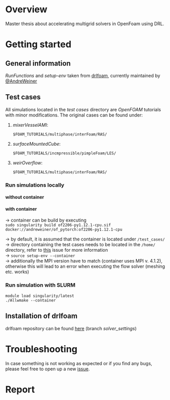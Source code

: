 # Overview
Master thesis about accelerating multigrid solvers in OpenFoam using DRL.

# Getting started

## General information
*RunFunctions* and *setup-env* taken from [drlfoam](https://github.com/OFDataCommittee/drlfoam), currently maintained by
[@AndreWeiner](https://github.com/AndreWeiner/)

## Test cases
All simulations located in the *test cases* directory are *OpenFOAM* tutorials with minor modifications. The original
cases can be found under:

1. *mixerVesselAMI*:

    `$FOAM_TUTORIALS/multiphase/interFoam/RAS/`


2. *surfaceMountedCube*:

    `$FOAM_TUTORIALS/incmpressible/pimpleFoam/LES/`


3. *weirOverflow*:

    `$FOAM_TUTORIALS/multiphase/interFoam/RAS/`

### Run simulations locally

#### without container

#### with container
-> container can be build by executing   
`sudo singularity build of2206-py1.12.1-cpu.sif docker://andreweiner/of_pytorch:of2206-py1.12.1-cpu`

-> by default, it is assumed that the container is located under `/test_cases/`  
-> directory containing the test cases needs to be located in the `/home/` directory, refer to 
[this](https://github.com/AndreWeiner/ml-cfd-lecture/issues/6) issue for more information  
-> `source setup-env --container`  
-> additionally the MPI version have to match (container uses MPI v. 4.1.2), otherwise this will lead to an error when
executing the flow solver (meshing etc. works)

### Run simulation with SLURM
`module load singularity/latest`  
`./Allwmake --container`

## Installation of drlfoam
drlfoam repository can be found [here](https://github.com/JanisGeise/drlfoam/tree/solver_settings) (branch *solver_settings*)


# Troubleshooting
In case something is not working as expected or if you find any bugs, please feel free to open up a new 
[issue](https://github.com/JanisGeise/learning_of_optimized_multigrid_solver_settings_for_CFD_applications/issues).

# Report